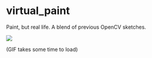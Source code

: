 # virtual_paint
 
Paint, but real life. A blend of previous OpenCV sketches.

![](Screen-Recording-2020-08-05-at-3.gif)

(GIF takes some time to load)
